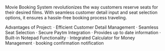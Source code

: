 Movie Booking System revolutionizes the way customers reserve seats for their desired films. 
With seamless customer  detail input and seat selection options, it ensures a  hassle-free booking process traveling.

Advantages of Project:
· Efficient Customer Detail Management
· Seamless Seat Selection
· Secure Paytm Integration
· Provides up to date information
· Built-in Notepad Functionality
· Integrated Calculator for Money Management
· booking confirmation notification
